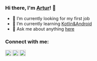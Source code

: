 
### Hi there, I'm <a href="https://github.com/linyasha">Artur</a>! 👋

- 🔭 I’m currently looking for my first job
- 🌱 I’m currently learning <a href="https://developer.android.com">Kotlin&Android</a>
- 💬 Ask me about anything  <a href="https://t.me/linyashik ">here</a>

<h3>Connect with me:</h3>

<a href="https://twitter.com/Artur66300357" target="blank">
  <img align="left" alt="Artur Lynko | Twitter" width="20" src="https://www.vectorlogo.zone/logos/twitter/twitter-tile.svg" />
</a>
<a href="https://www.linkedin.com/in/artur-lynko/" target="blank">
  <img align="left" alt="Artur Lynko | LinkedIn" width="20" src="https://www.vectorlogo.zone/logos/linkedin/linkedin-tile.svg" />
</a>
<a href="https://t.me/linyashik" target="blank">
  <img align="left" alt="Artur Lynko | Telegram" width="20" src="https://www.vectorlogo.zone/logos/telegram/telegram-tile.svg" />
</a>
